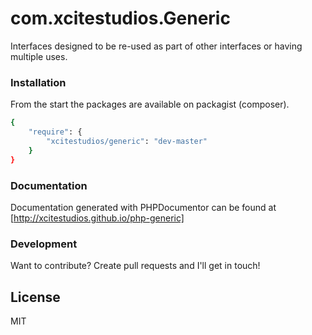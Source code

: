 # com.xcitestudios.Generic

Interfaces designed to be re-used as part of other interfaces or having multiple uses.


### Installation

From the start the packages are available on packagist (composer).

```sh
{
    "require": {
	    "xcitestudios/generic": "dev-master"
	}
}
```


### Documentation

Documentation generated with PHPDocumentor can be found at [http://xcitestudios.github.io/php-generic]


### Development

Want to contribute? Create pull requests and I'll get in touch!

License
----

MIT
